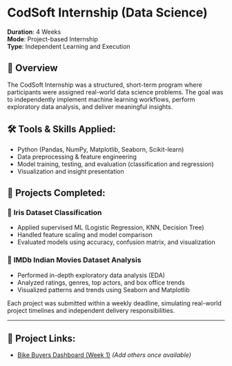 # CodSoft Internship (Data Science)

**Duration**: 4 Weeks  
**Mode**: Project-based Internship  
**Type**: Independent Learning and Execution

## 📌 Overview

The CodSoft Internship was a structured, short-term program where participants were assigned real-world data science problems. The goal was to independently implement machine learning workflows, perform exploratory data analysis, and deliver meaningful insights.

## 🛠️ Tools & Skills Applied:
- Python (Pandas, NumPy, Matplotlib, Seaborn, Scikit-learn)
- Data preprocessing & feature engineering
- Model training, testing, and evaluation (classification and regression)
- Visualization and insight presentation

## 📁 Projects Completed:

### 🔹 **Iris Dataset Classification**
- Applied supervised ML (Logistic Regression, KNN, Decision Tree)
- Handled feature scaling and model comparison
- Evaluated models using accuracy, confusion matrix, and visualization

### 🔹 **IMDb Indian Movies Dataset Analysis**
- Performed in-depth exploratory data analysis (EDA)
- Analyzed ratings, genres, top actors, and box office trends
- Visualized patterns and trends using Seaborn and Matplotlib

Each project was submitted within a weekly deadline, simulating real-world project timelines and independent delivery responsibilities.

---

## 🔗 Project Links:
- [Bike Buyers Dashboard (Week 1)](https://github.com/SwathyKrishna02/Bike_Buyers)
*(Add others once available)*
